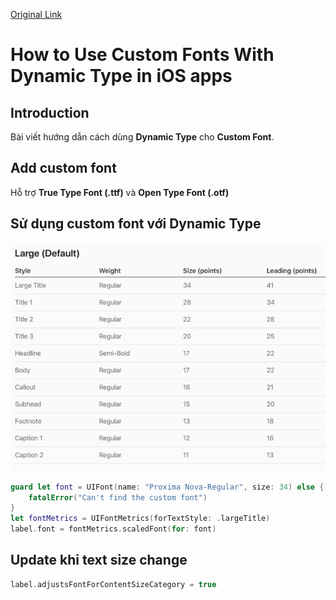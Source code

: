 [Original Link](https://betterprogramming.pub/use-custom-font-with-dynamic-type-in-ios-apps-aeda0b314b12)

# How to Use Custom Fonts With Dynamic Type in iOS apps
## Introduction
Bài viết hướng dẫn cách dùng __Dynamic Type__ cho __Custom Font__.

## Add custom font
Hỗ trợ __True Type Font (.ttf)__ và __Open Type Font (.otf)__

## Sử dụng custom font với Dynamic Type

![](resources/font.png)

```swift
guard let font = UIFont(name: "Proxima Nova-Regular", size: 34) else {
    fatalError("Can't find the custom font")
}
let fontMetrics = UIFontMetrics(forTextStyle: .largeTitle)
label.font = fontMetrics.scaledFont(for: font)
```

## Update khi text size change
```swift
label.adjustsFontForContentSizeCategory = true
```
